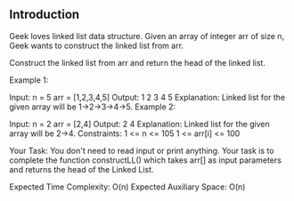 ## Introduction

Geek loves linked list data structure. Given an array of integer arr of size n, Geek wants to construct the linked list from arr.

Construct the linked list from arr and return the head of the linked list.

Example 1:

Input:
n = 5
arr = [1,2,3,4,5]
Output:
1 2 3 4 5
Explanation: Linked list for the given array will be 1->2->3->4->5.
Example 2:

Input:
n = 2
arr = [2,4]
Output:
2 4
Explanation: Linked list for the given array will be 2->4.
Constraints:
1 <= n <= 105
1 <= arr[i] <= 100

Your Task:
You don't need to read input or print anything. Your task is to complete the function constructLL() which takes arr[] as input parameters and returns the head of the Linked List.

Expected Time Complexity: O(n)
Expected Auxiliary Space: O(n)